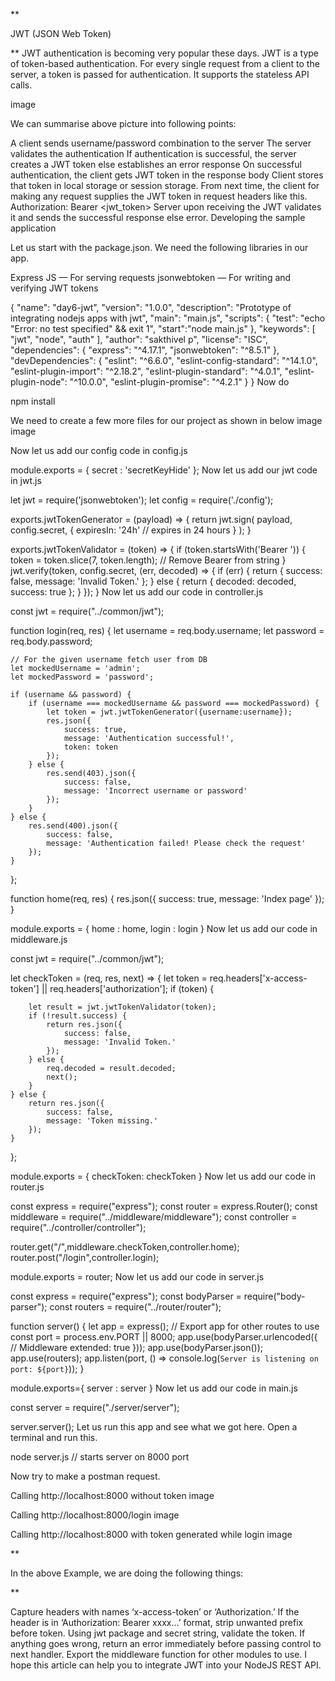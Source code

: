 **

JWT (JSON Web Token)

**
JWT authentication is becoming very popular these days. JWT is a type of token-based authentication. For every single request from a client to the server, a token is passed for authentication. It supports the stateless API calls.

image

We can summarise above picture into following points:

A client sends username/password combination to the server
The server validates the authentication
If authentication is successful, the server creates a JWT token else establishes an error response
On successful authentication, the client gets JWT token in the response body
Client stores that token in local storage or session storage.
From next time, the client for making any request supplies the JWT token in request headers like this. Authorization: Bearer <jwt_token>
Server upon receiving the JWT validates it and sends the successful response else error.
Developing the sample application

Let us start with the package.json. We need the following libraries in our app.

Express JS — For serving requests
jsonwebtoken — For writing and verifying JWT tokens

{
  "name": "day6-jwt",
  "version": "1.0.0",
  "description": "Prototype of integrating nodejs apps with jwt",
  "main": "main.js",
  "scripts": {
    "test": "echo \"Error: no test specified\" && exit 1",
    "start":"node main.js"
  },
  "keywords": [
    "jwt",
    "node",
    "auth"
  ],
  "author": "sakthivel p",
  "license": "ISC",
  "dependencies": {
    "express": "^4.17.1",
    "jsonwebtoken": "^8.5.1"
  },
  "devDependencies": {
    "eslint": "^6.6.0",
    "eslint-config-standard": "^14.1.0",
    "eslint-plugin-import": "^2.18.2",
    "eslint-plugin-standard": "^4.0.1",
    "eslint-plugin-node": "^10.0.0",
    "eslint-plugin-promise": "^4.2.1"
  }
}
Now do

npm install

We need to create a few more files for our project as shown in below image
image

Now let us add our config code in config.js

module.exports = {
    secret : 'secretKeyHide'
};
Now let us add our jwt code in jwt.js

let jwt = require('jsonwebtoken');
let config = require('./config');

exports.jwtTokenGenerator = (payload) => {
    return jwt.sign(
        payload,
        config.secret, {
            expiresIn: '24h' // expires in 24 hours
        }
    );
}

exports.jwtTokenValidator = (token) => {
    if (token.startsWith('Bearer ')) {
        token = token.slice(7, token.length); // Remove Bearer from string
    }
    jwt.verify(token, config.secret, (err, decoded) => {
        if (err) {
            return {
                success: false,
                message: 'Invalid Token.'
            };
        } else {
            return {
                decoded: decoded,
                success: true
            };
        }
    });
}
Now let us add our code in controller.js

const jwt = require("../common/jwt");

function login(req, res) {
    let username = req.body.username;
    let password = req.body.password;
    
    // For the given username fetch user from DB
    let mockedUsername = 'admin';
    let mockedPassword = 'password';

    if (username && password) {
        if (username === mockedUsername && password === mockedPassword) {
            let token = jwt.jwtTokenGenerator({username:username});
            res.json({
                success: true,
                message: 'Authentication successful!',
                token: token
            });
        } else {
            res.send(403).json({
                success: false,
                message: 'Incorrect username or password'
            });
        }
    } else {
        res.send(400).json({
            success: false,
            message: 'Authentication failed! Please check the request'
        });
    }
};

function home(req, res) {
    res.json({
        success: true,
        message: 'Index page'
    });
}

module.exports = {
    home : home,
    login : login
}
Now let us add our code in middleware.js

const jwt = require("../common/jwt");

let checkToken = (req, res, next) => {
    let token = req.headers['x-access-token'] || req.headers['authorization'];
    if (token) {
        
        let result = jwt.jwtTokenValidator(token);
        if (!result.success) {
            return res.json({
                success: false,
                message: 'Invalid Token.'
            });
        } else {
            req.decoded = result.decoded;
            next();
        }
    } else {
        return res.json({
            success: false,
            message: 'Token missing.'
        });
    }
};

module.exports = {
    checkToken: checkToken
}
Now let us add our code in router.js

const express = require("express");
const router = express.Router();
const middleware = require("../middleware/middleware");
const controller = require("../controller/controller");

router.get("/",middleware.checkToken,controller.home);
router.post("/login",controller.login);


module.exports = router;
Now let us add our code in server.js

const express = require("express");
const bodyParser = require("body-parser");
const routers = require("../router/router");


function server() {
  let app = express(); // Export app for other routes to use
  const port = process.env.PORT || 8000;
  app.use(bodyParser.urlencoded({ // Middleware
    extended: true
  }));
  app.use(bodyParser.json());
  app.use(routers);
  app.listen(port, () => console.log(`Server is listening on port: ${port}`));
}

module.exports={
    server : server
}
Now let us add our code in main.js

const server = require("./server/server");

server.server();
Let us run this app and see what we got here. Open a terminal and run this.

node server.js // starts server on 8000 port

Now try to make a postman request.

Calling http://localhost:8000 without token
image

Calling http://localhost:8000/login
image

Calling http://localhost:8000 with token generated while login
image

**

In the above Example, we are doing the following things:

**

Capture headers with names ‘x-access-token’ or ‘Authorization.’
If the header is in ‘Authorization: Bearer xxxx…’ format, strip unwanted prefix before token.
Using jwt package and secret string, validate the token.
If anything goes wrong, return an error immediately before passing control to next handler.
Export the middleware function for other modules to use.
I hope this article can help you to integrate JWT into your NodeJS REST API.

